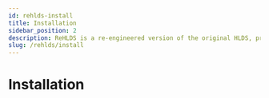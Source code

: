 ```yaml
---
id: rehlds-install
title: Installation
sidebar_position: 2
description: ReHLDS is a re-engineered version of the original HLDS, providing enhanced security, performance, and modding capabilities for games like Half-Life and Counter-Strike 1.6.
slug: /rehlds/install
---
```


<head>
  <title>ReHLDS: Installing | ReHLDS</title>
</head>

# Installation
